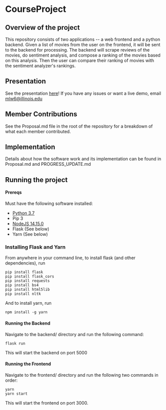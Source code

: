 # CourseProject
## Overview of the project
This repository consists of two applications -- a web frontend and a python backend. Given a list of movies from the user on the frontend, it will be sent to the backend for processing. The backend will scrape reviews of the movies, do sentiment analysis, and compose a ranking of the movies based on this analysis. Then the user can compare their ranking of movies with the sentiment analyzer's rankings.

## Presentation
See the presentation [here](https://drive.google.com/file/d/12vfNJwHatzTdFzN8J8TfjTIDoJpQn8Bg/view?usp=sharing)!
If you have any issues or want a live demo, email mlw6@illinois.edu

## Member Contributions
See the Proposal.md file in the root of the repository for a breakdown of what each member contributed.

## Implementation
Details about how the software work and its implementation can be found in Proposal.md and PROGRESS_UPDATE.md

## Running the project
#### Prereqs
Must have the following software installed:
* [Python 3.7](https://www.python.org/downloads/release/python-379/)
* Pip 3
* [NodeJS 14.15.0](https://nodejs.org/download/release/v14.15.0/)
* Flask (See below)
* Yarn (See below)

### Installing Flask and Yarn
From anywhere in your command line, to install flask (and other dependencies), run
```
pip install flask
pip install flask_cors
pip install requests
pip install bs4
pip install html5lib
pip install nltk
```
And to install yarn, run
```
npm install -g yarn
```

#### Running the Backend
Navigate to the backend/ directory and run the following command:
```
flask run
```
This will start the backend on port 5000

#### Running the Frontend
Navigate to the frontend/ directory and run the following two commands in order:
```
yarn
yarn start
```
This will start the frontend on port 3000.
